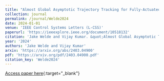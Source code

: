 ```yaml
---
title: "Almost Global Asymptotic Trajectory Tracking for Fully-Actuated Mechanical Systems on Homogeneous Riemannian Manifolds"
collection: journal
permalink: /journal/Welde2024
date: 2024-01-01
venue: 'IEEE Control Systems Letters (L-CSS)'
paperurl: 'https://ieeexplore.ieee.org/document/10518132'
citation: 'Jake Welde and Vijay Kumar. &quot;Almost Global Asymptotic Trajectory Tracking for Fully-Actuated Mechanical Systems on Homogeneous Riemannian Manifolds.&quot; IEEE Control Systems Letters (L-CSS), 2024.'
year: '2024'
authors: 'Jake Welde and Vijay Kumar'
arxiv: 'https://arxiv.org/abs/2403.04900'
pdf: 'https://arxiv.org/pdf/2403.04900.pdf'
citation_key: 'Welde2024'
---
```

[Access paper here](https://ieeexplore.ieee.org/document/10518132){:target="_blank"}
